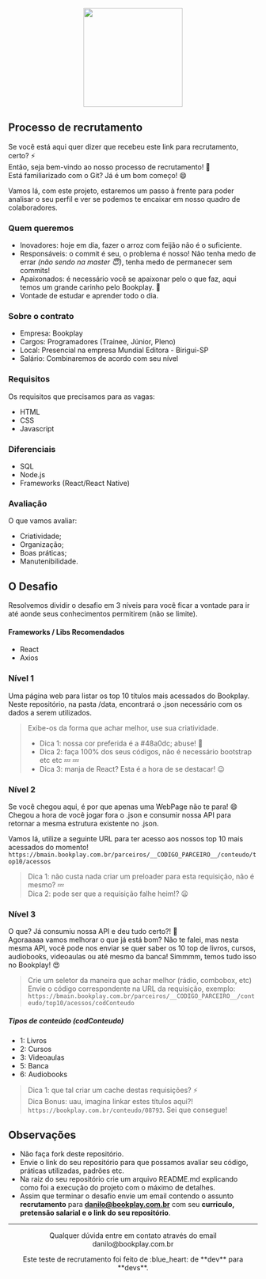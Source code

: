 
<p align="center">
    <img src="https://bookplay.com.br/images/bookplay-logo-blue.png" width="200px"/>
</p>


## Processo de recrutamento
Se você está aqui quer dizer que recebeu este link para recrutamento, certo? :zap: <br>
Então, seja bem-vindo ao nosso processo de recrutamento! :blue_heart: <br>
Está familiarizado com o Git? Já é um bom começo! :smile: <br>

Vamos lá, com este projeto, estaremos um passo à frente para poder analisar o seu perfil e ver se podemos te encaixar em nosso quadro de colaboradores.

### Quem queremos
* Inovadores: hoje em dia,  fazer o arroz com feijão não é o suficiente.
* Responsáveis: o commit é seu, o problema é nosso! Não tenha medo de errar _(não sendo na master :innocent:)_, tenha medo de permanecer sem commits! 
* Apaixonados: é necessário você se apaixonar pelo o que faz, aqui temos um grande carinho pelo Bookplay. :blue_heart:
* Vontade de estudar e aprender todo o dia.

### Sobre o contrato
* Empresa: Bookplay
* Cargos: Programadores (Trainee, Júnior, Pleno)
* Local: Presencial na empresa Mundial Editora - Birigui-SP
* Salário: Combinaremos de acordo com seu nível

### Requisitos
Os requisitos que precisamos para as vagas:
* HTML
* CSS
* Javascript

### Diferenciais
* SQL
* Node.js
* Frameworks (React/React Native)

### Avaliação
O que vamos avaliar:
* Criatividade;
* Organização;
* Boas práticas;
* Manutenibilidade.

## O Desafio
Resolvemos dividir o desafio em 3 níveis para você ficar a vontade para ir até aonde seus conhecimentos permitirem (não se limite).

#### Frameworks / Libs Recomendados
* React
* Axios

### Nível 1
Uma página web para listar os top 10 títulos mais acessados do Bookplay. <br>
Neste repositório, na pasta /data, encontrará o .json necessário com os dados a serem utilizados. <br>
> Exibe-os da forma que achar melhor, use sua criatividade.
> - Dica 1: nossa cor preferida é a #48a0dc; abuse! :blue_heart: <br>
> - Dica 2: faça 100% dos seus códigos, não é necessário bootstrap etc etc :zzz: :zzz:
> - Dica 3: manja de React? Esta é a hora de se destacar! :wink:

### Nível 2
Se você chegou aqui, é por que apenas uma WebPage não te para! :smile: <br>
Chegou a hora de você jogar fora o .json e consumir nossa API para retornar a mesma estrutura existente no .json.

Vamos lá, utilize a seguinte URL para ter acesso aos nossos top 10 mais acessados do momento! <br>
`https://bmain.bookplay.com.br/parceiros/__CODIGO_PARCEIRO__/conteudo/top10/acessos`

> Dica 1: não custa nada criar um preloader para esta requisição, não é mesmo? :zzz: <br>
> Dica 2: pode ser que a requisição falhe heim!? :frowning:

### Nível 3
O que? Já consumiu nossa API e deu tudo certo?! :clap: <br>
Agoraaaaa vamos melhorar o que já está bom? Não te falei, mas nesta mesma API, você pode nos enviar se quer saber os 10 top de livros, cursos, audiobooks, videoaulas ou até mesmo da banca! Simmmm, temos tudo isso no Bookplay! :heart_eyes: 

> Crie um seletor da maneira que achar melhor (rádio, combobox, etc) <br>
> Envie o código correspondente na URL da requisição, exemplo: <br>
> `https://bmain.bookplay.com.br/parceiros/__CODIGO_PARCEIRO__/conteudo/top10/acessos/codConteudo` <br>

##### Tipos de conteúdo (codConteudo)
* 1: Livros
* 2: Cursos
* 3: Videoaulas
* 5: Banca
* 6: Audiobooks
 
 > Dica 1: que tal criar um cache destas requisições? :zap: <br>
 > Dica Bonus: uau, imagina linkar estes títulos aqui?! `https://bookplay.com.br/conteudo/08793`. Sei que consegue!

 
## Observações
* Não faça fork deste repositório.
* Envie o link do seu repositório para que possamos avaliar seu código, práticas utilizadas, padrões etc.
* Na raiz do seu repositório crie um arquivo README.md explicando como foi a execução do projeto com o máximo de detalhes.
* Assim que terminar o desafio envie um email contendo o assunto **recrutamento** para **danilo@bookplay.com.br** com seu **curriculo, pretensão salarial e o link do seu repositório**.

___

<p align="center">
Qualquer dúvida entre em contato através do email danilo@bookplay.com.br
</p>
<p align="center">
Este teste de recrutamento foi feito de :blue_heart: de **dev** para **devs**.
</p>

